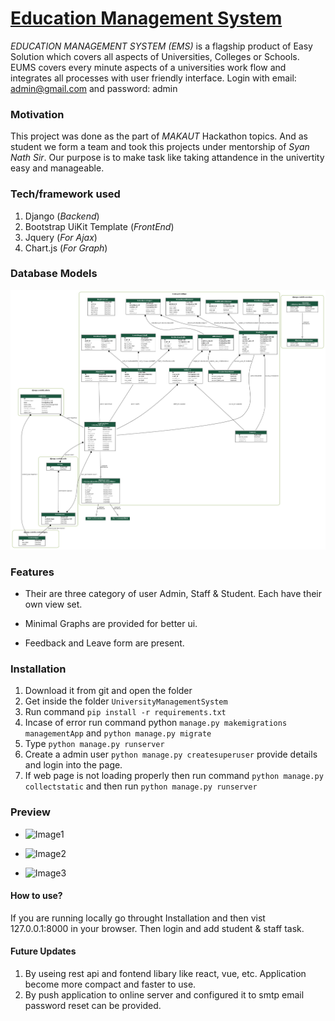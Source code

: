 # [Education Management System](https://educationmanagementsystem.herokuapp.com/)

*EDUCATION MANAGEMENT SYSTEM (EMS)*  is a flagship product of Easy Solution which covers all aspects of Universities, Colleges or Schools. EUMS covers every minute aspects of a universities work flow and integrates all processes with user friendly interface.
Login with email: admin@gmail.com and password: admin

### Motivation

This project was done as the part of *MAKAUT* Hackathon topics. And as student we form a team and took this projects under mentorship of _Syan Nath Sir_. Our purpose is to make task like taking attandence in the univertity easy and manageable.

### Tech/framework used

1. Django (_Backend_)
2. Bootstrap UiKit Template (_FrontEnd_)
3. Jquery (_For Ajax_)
4. Chart.js (_For Graph_)

### Database Models

![DMS](model_graph.png)

### Features

+ Their are three category of user Admin, Staff & Student. Each have their own view set.

+ Minimal Graphs are provided for better ui.

+ Feedback and Leave form are present.


### Installation

1. Download it from git and open the folder
2. Get inside the folder `UniversityManagementSystem`
3. Run command `pip install -r requirements.txt`
4. Incase of error run command python `manage.py makemigrations managementApp` and `python manage.py migrate`
5. Type `python manage.py runserver`
6. Create a admin user `python manage.py createsuperuser` provide details and login into the page.
7. If web page is not loading properly then run command `python manage.py collectstatic` and then run `python manage.py runserver`

### Preview

+ ![Image1](https://i.imgur.com/BXfgcsW.png)

+ ![Image2](https://i.imgur.com/MHpKaRU.png)

+ ![Image3](https://i.imgur.com/G8S0wt4.png)

#### How to use?

If you are running locally go throught Installation and then vist 127.0.0.1:8000 in your browser. Then login and add student & staff task.


#### Future Updates

1. By useing rest api and fontend libary like react, vue, etc. Application become more compact and faster to use.
2. By push application to online server and configured it to smtp email password reset can be provided.

